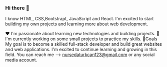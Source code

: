 ### Hi there 👋
I know  HTML, CSS,Bootstrapt, JavaScript and React. I'm excited to start building my own projects and learning more about web development.

❤️ I'm passionate about learning new technologies and building projects.
🔭 I'm currently working on some small projects to practice my skills.
🥅Goals
My goal is to become a skilled full-stack developer and build great websites and web applications. I'm excited to continue learning and growing in this field.
You can reach me --> nursedaturkcan123@gmail.com or any social media account.

<!--
**nursedaturkcan/nursedaturkcan** is a ✨ _special_ ✨ repository because its `README.md` (this file) appears on your GitHub profile.

I know C#, SQL, .NetFramework, and OOP .Now I'm learning HTML, CSS,Bootstrapt, JavaScript and React. I'm excited to start building my own projects and learning more about web development.
🎓 I'm currently enrolled in a 6-month front-end development course.
❤️ I'm passionate about learning new technologies and building projects.
🔭 I'm currently working on some small projects to practice my skills.
🥅Goals
My goal is to become a skilled full-stack developer and build great websites and web applications. I'm excited to continue learning and growing in this field.
